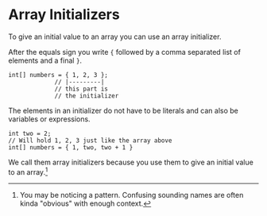 # Array Initializers

To give an initial value to an array you can use an array initializer.

After the equals sign you write `{` followed by a comma separated list of elements and a final `}`.

```java,no_run
int[] numbers = { 1, 2, 3 };
             // |---------|
             // this part is
             // the initializer
```

The elements in an initializer do not have to be literals and can also be variables or expressions.

```java,no_run
int two = 2;
// Will hold 1, 2, 3 just like the array above
int[] numbers = { 1, two, two + 1 }
```

We call them array initializers because you use them to give an initial value to an array.[^pattern]

[^pattern]: You may be noticing a pattern. Confusing sounding names are often kinda "obvious" with enough context.
